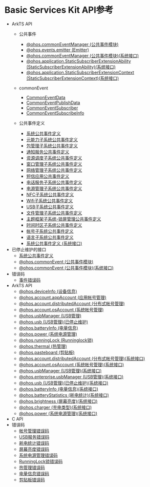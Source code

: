# Basic Services Kit API参考

- ArkTS API 
    - 公共事件
        - [@ohos.commonEventManager (公共事件模块)](./js-apis-commonEventManager.md)
        - [@ohos.events.emitter (Emitter)](./js-apis-emitter.md)
        - [@ohos.commonEventManager (公共事件模块)(系统接口)](./js-apis-commonEventManager-sys.md)
        - [@ohos.application.StaticSubscriberExtensionAbility (StaticSubscriberExtensionAbility)(系统接口)](./js-apis-application-staticSubscriberExtensionAbility-sys.md)
        - [@ohos.application.StaticSubscriberExtensionContext (StaticSubscriberExtensionContext)(系统接口)](./js-apis-application-StaticSubscriberExtensionContext-sys.md)

    - commonEvent
        - [CommonEventData](./js-apis-inner-commonEvent-commonEventData.md)
        - [CommonEventPublishData](./js-apis-inner-commonEvent-commonEventPublishData.md)
        - [CommonEventSubscriber](./js-apis-inner-commonEvent-commonEventSubscriber.md)
        - [CommonEventSubscribeInfo](./js-apis-inner-commonEvent-commonEventSubscribeInfo.md)
    - 公共事件定义
        - [系统公共事件定义](./commonEventManager-definitions.md)
        - [元能力子系统公共事件定义](./common_event/commonEvent-ability.md)
        - [包管理子系统公共事件定义](./common_event/commonEvent-bundleManager.md)
        - [通知服务公共事件定义](./common_event/commonEvent-ans.md)
        - [资源调度子系统公共事件定义](./common_event/commonEvent-resourceschedule.md)
        - [窗口管理子系统公共事件定义](./common_event/commonEvent-window.md)
        - [网络管理子系统公共事件定义](./common_event/commonEvent-netmanager.md)
        - [短信应用公共事件定义](./common_event/commonEvent-mms.md)
        - [电话服务子系统公共事件定义](./common_event/commonEvent-telephony.md)
        - [电源管理子系统公共事件定义](./common_event/commonEvent-powermgr.md)
        - [NFC子系统公共事件定义](./common_event/commonEvent-nfc.md)
        - [Wifi子系统公共事件定义](./common_event/commonEvent-wifi.md)
        - [USB子系统公共事件定义](./common_event/commonEvent-usb.md)
        - [文件管理子系统公共事件定义](./common_event/commonEvent-filemanagement.md)
        - [主题框架子系统-锁屏管理公共事件定义](./common_event/commonEvent-screenlock.md)
        - [时间时区子系统公共事件定义](./common_event/commonEvent-time.md)
        - [帐号子系统公共事件定义](./common_event/commonEvent-account.md)
        - [语言子系统公共事件定义](./common_event/commonEvent-locale.md)
        - [系统公共事件定义 (系统接口)](./commonEventManager-definitions-sys.md)
- 已停止维护的接口
    - [系统公共事件定义](./commonEvent-definitions.md)
    - [@ohos.commonEvent (公共事件模块)](./js-apis-commonEvent.md)
    - [@ohos.commonEvent (公共事件模块)(系统接口)](./js-apis-commonEvent-sys.md)
- 错误码
    - [事件错误码](./errorcode-CommonEventService.md)
- ArkTS API
  - [@ohos.deviceInfo (设备信息)](js-apis-device-info.md)
  - [@ohos.account.appAccount (应用帐号管理)](js-apis-appAccount.md)
  - [@ohos.account.distributedAccount (分布式帐号管理)](js-apis-distributed-account.md)
  - [@ohos.account.osAccount (系统帐号管理)](js-apis-osAccount.md)
  - [@ohos.usbManager (USB管理)](js-apis-usbManager.md)
  - [@ohos.usb (USB管理)(已停止维护)](js-apis-usb-deprecated.md)
  - [@ohos.batteryInfo (电量信息)](js-apis-battery-info.md)
  - [@ohos.power (系统电源管理)](js-apis-power.md)
  - [@ohos.runningLock (Runninglock锁)](js-apis-runninglock.md)
  - [@ohos.thermal (热管理)](js-apis-thermal.md)
  - [@ohos.pasteboard (剪贴板)](js-apis-pasteboard.md)
  - [@ohos.account.distributedAccount (分布式帐号管理)(系统接口)](js-apis-distributed-account-sys.md)
  - [@ohos.account.osAccount (系统帐号管理)(系统接口)](js-apis-osAccount-sys.md)
  - [@ohos.usbManager (USB管理)(系统接口)](js-apis-usbManager-sys.md)
  - [@ohos.enterprise.usbManager (USB管理)(系统接口)](js-apis-enterprise-usbManager-sys.md)
  - [@ohos.usb (USB管理)(已停止维护)(系统接口)](js-apis-usb-deprecated-sys.md)
  - [@ohos.batteryInfo (电量信息)(系统接口)](js-apis-battery-info-sys.md)
  - [@ohos.batteryStatistics (耗电统计)(系统接口)](js-apis-batteryStatistics-sys.md)
  - [@ohos.brightness (屏幕亮度)(系统接口)](js-apis-brightness-sys.md)
  - [@ohos.charger (充电类型)(系统接口)](js-apis-charger-sys.md)
  - [@ohos.power (系统电源管理)(系统接口)](js-apis-power-sys.md)
- C API
- 错误码
  - [帐号管理错误码](errorcode-account.md)
  - [USB服务错误码](errorcode-usb.md)
  - [耗电统计错误码](errorcode-batteryStatistics.md)
  - [屏幕亮度错误码](errorcode-brightness.md)
  - [系统电源管理错误码](errorcode-power.md)
  - [RunningLock锁错误码](errorcode-runninglock.md)
  - [热管理错误码](errorcode-thermal.md)
  - [电量信息错误码](errorcode-battery-info.md)
  - [剪贴板错误码](errorcode-pasteboard.md)

